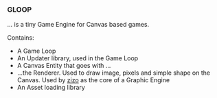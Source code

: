 ### GLOOP

... is a tiny Game Engine for Canvas based games.

Contains:
- A Game Loop
- An Updater library, used in the Game Loop
- A Canvas Entity that goes with ...
- ...the Renderer. Used to draw image, pixels and simple shape on the Canvas. Used by [zizo](https://github.com/monkeydioude/zizo) as the core of a Graphic Engine
- An Asset loading library
